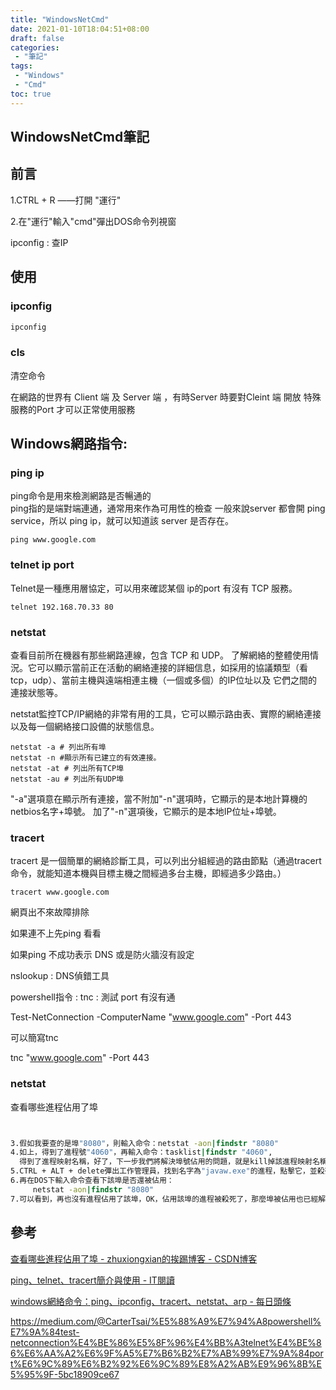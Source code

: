 ```yaml
---
title: "WindowsNetCmd"
date: 2021-01-10T18:04:51+08:00
draft: false
categories:
 - "筆記"
tags:
 - "Windows"
 - "Cmd"
toc: true
---
```


## WindowsNetCmd筆記
<!--more-->

## 前言

1.CTRL + R ——打開 "運行"

2.在"運行"輸入"cmd"彈出DOS命令列視窗

ipconfig  : 查IP

## 使用

### ipconfig

``` cmd
ipconfig
```

### cls

清空命令


在網路的世界有 Client 端 及 Server 端 ，有時Server 時要對Cleint 端 開放 特殊服務的Port 才可以正常使用服務 


## Windows網路指令:

### ping ip
   ping命令是用來檢測網路是否暢通的    
   ping指的是端對端連通，通常用來作為可用性的檢查
   一般來說server 都會開 ping service，所以 ping ip，就可以知道該 server 是否存在。


```
ping www.google.com
```

### telnet ip port
   Telnet是一種應用層協定，可以用來確認某個 ip的port 有沒有 TCP 服務。

```
telnet 192.168.70.33 80
```

### netstat
   查看目前所在機器有那些網路連線，包含 TCP 和 UDP。
   了解網絡的整體使用情況。它可以顯示當前正在活動的網絡連接的詳細信息，如採用的協議類型（看tcp，udp）、當前主機與遠端相連主機（一個或多個）的IP位址以及 它們之間的連接狀態等。

   netstat監控TCP/IP網絡的非常有用的工具，它可以顯示路由表、實際的網絡連接以及每一個網絡接口設備的狀態信息。

```
netstat -a # 列出所有埠 
netstat -n #顯示所有已建立的有效連接。 
netstat -at # 列出所有TCP埠 
netstat -au # 列出所有UDP埠 
```
"-a"選項意在顯示所有連接，當不附加"-n"選項時，它顯示的是本地計算機的 netbios名字+埠號。
加了"-n"選項後，它顯示的是本地IP位址+埠號。

### tracert
tracert 是一個簡單的網絡診斷工具，可以列出分組經過的路由節點（通過tracert命令，就能知道本機與目標主機之間經過多台主機，即經過多少路由。）

```
tracert www.google.com
```



網頁出不來故障排除

如果連不上先ping 看看 

如果ping 不成功表示 DNS 或是防火牆沒有設定

nslookup : DNS偵錯工具

powershell指令 : tnc : 測試 port 有沒有通 

Test-NetConnection -ComputerName "www.google.com" -Port 443

可以簡寫tnc

tnc  "www.google.com" -Port 443





### netstat 

查看哪些進程佔用了埠

```cmd


3.假如我要查的是埠"8080"，則輸入命令：netstat -aon|findstr "8080"
4.如上，得到了進程號"4060"，再輸入命令：tasklist|findstr "4060",
  得到了進程映射名稱，好了，下一步我們將解決埠號佔用的問題，就是kill掉該進程映射名稱的進程。
5.CTRL + ALT + delete彈出工作管理員，找到名字為"javaw.exe"的進程，點擊它，並殺死它(結束進程)。
6.再在DOS下輸入命令查看下該埠是否還被佔用：
     netstat -aon|findstr "8080"
7.可以看到，再也沒有進程佔用了該埠，OK，佔用該埠的進程被殺死了，那麼埠被佔用也已經解決了。
```




## 參考

[查看哪些進程佔用了埠 - zhuxiongxian的挨踢博客 - CSDN博客](https://blog.csdn.net/cryhelyxx/article/details/17919897)


[ping、telnet、tracert簡介與使用 - IT閱讀](https://www.itread01.com/content/1550289784.html)  
  

[windows網絡命令：ping、ipconfig、tracert、netstat、arp - 每日頭條](https://kknews.cc/zh-tw/code/o3jx8z5.html)  


https://medium.com/@CarterTsai/%E5%88%A9%E7%94%A8powershell%E7%9A%84test-netconnection%E4%BE%86%E5%8F%96%E4%BB%A3telnet%E4%BE%86%E6%AA%A2%E6%9F%A5%E7%B6%B2%E7%AB%99%E7%9A%84port%E6%9C%89%E6%B2%92%E6%9C%89%E8%A2%AB%E9%96%8B%E5%95%9F-5bc18909ce67